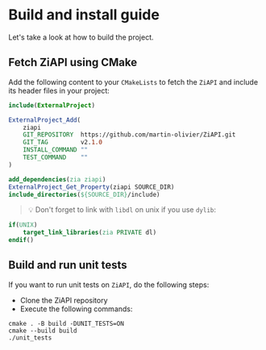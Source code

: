 # Build and install guide

Let's take a look at how to build the project.

## Fetch ZiAPI using CMake

Add the following content to your `CMakeLists` to fetch the `ZiAPI` and include its header files in your project:
```cmake
include(ExternalProject)

ExternalProject_Add(
    ziapi
    GIT_REPOSITORY  https://github.com/martin-olivier/ZiAPI.git
    GIT_TAG         v2.1.0
    INSTALL_COMMAND ""
    TEST_COMMAND    ""
)

add_dependencies(zia ziapi)
ExternalProject_Get_Property(ziapi SOURCE_DIR)
include_directories(${SOURCE_DIR}/include)
```

> :bulb: Don't forget to link with `libdl` on unix if you use `dylib`:
```cmake
if(UNIX)
    target_link_libraries(zia PRIVATE dl)
endif()
```

## Build and run unit tests

If you want to run unit tests on `ZiAPI`, do the following steps:
- Clone the ZiAPI repository
- Execute the following commands:
```
cmake . -B build -DUNIT_TESTS=ON
cmake --build build
./unit_tests
```
